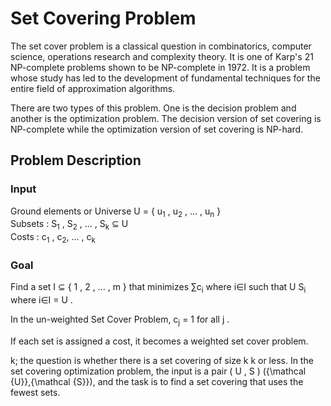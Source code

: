 # Set Covering Problem
The set cover problem is a classical question in combinatorics, computer science, operations research and complexity theory. It is one of Karp's 21 NP-complete problems shown to be NP-complete in 1972. It is a problem whose study has led to the development of fundamental techniques for the entire field of approximation algorithms.

There are two types of this problem. One is the decision problem and another is the optimization problem. The decision version of set covering is NP-complete while the optimization version of set covering is NP-hard.

## Problem Description

### Input
Ground elements or Universe U = { u<sub>1</sub> , u<sub>2</sub> , ... , u<sub>n</sub> } <br>
Subsets : S<sub>1</sub> , S<sub>2</sub> , ... , S<sub>k</sub> ⊆ U <br>
Costs : c<sub>1</sub> , c<sub>2</sub>, ... , c<sub>k</sub>

### Goal
Find a set I ⊆ { 1 , 2 , ... , m } that minimizes ∑c<sub>i</sub> where i∈I such that U S<sub>i</sub> where i∈I = U .

In the un-weighted Set Cover Problem, c<sub>j</sub> = 1 for all j .

If each set is assigned a cost, it becomes a weighted set cover problem.


k; the question is whether there is a set covering of size 
k
k or less. In the set covering optimization problem, the input is a pair 
(
U
,
S
)
({\mathcal {U}},{\mathcal {S}}), and the task is to find a set covering that uses the fewest sets.

